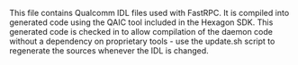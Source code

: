 This file contains Qualcomm IDL files used with FastRPC. It is compiled into
generated code using the QAIC tool included in the Hexagon SDK. This generated
code is checked in to allow compilation of the daemon code without a dependency
on proprietary tools - use the update.sh script to regenerate the sources
whenever the IDL is changed.
